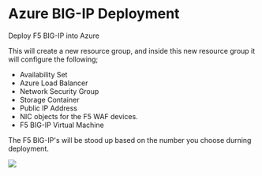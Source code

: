 # Azure BIG-IP Deployment
Deploy F5 BIG-IP into Azure  

This will create a new resource group, and inside this new resource group it will configure the following;

* Availability Set
* Azure Load Balancer
* Network Security Group
* Storage Container
* Public IP Address
* NIC objects for the F5 WAF devices.
* F5 BIG-IP Virtual Machine

The F5 BIG-IP's will be stood up based on the number you choose durning deployment.


<a href="https://portal.azure.com/#create/Microsoft.Template/uri/https%3A%2F%2Fraw.githubusercontent.com%2Ftstanley93%2FAzure-BIG-IP%2Fmaster%2Fazuredeploy.json" target="_blank">
    <img src="http://azuredeploy.net/deploybutton.png"/>
</a>


